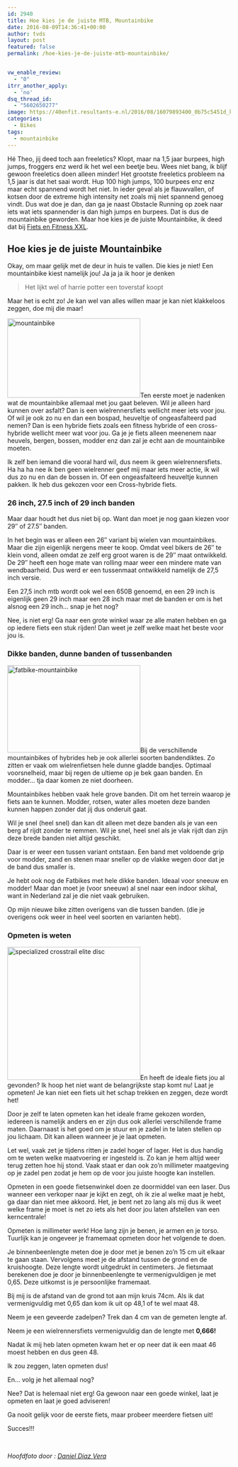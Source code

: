 ```yaml
---
id: 2940
title: Hoe kies je de juiste MTB, Mountainbike
date: 2016-08-09T14:36:41+00:00
author: tvds
layout: post
featured: false
permalink: /hoe-kies-je-de-juiste-mtb-mountainbike/


vw_enable_review:
  - "0"
itrr_another_apply:
  - 'no'
dsq_thread_id:
  - "5602650277"
image: https://40enfit.resultants-e.nl/2016/08/16079893400_0b75c5451d_k-e1470745991180.jpg
categories:
  - Bikes
tags:
  - mountainbike
---
```

Hé Theo, jij deed toch aan freeletics? Klopt, maar na 1,5 jaar burpees, high jumps, froggers enz werd ik het wel een beetje beu. Wees niet bang, ik blijf gewoon freeletics doen alleen minder! Het grootste freeletics probleem na 1,5 jaar is dat het saai wordt. Hup 100 high jumps, 100 burpees enz enz maar echt spannend wordt het niet. In ieder geval als je flauwvallen, of kotsen door de extreme high intensity net zoals mij niet spannend genoeg vindt. Dus wat doe je dan, dan ga je naast Obstacle Running op zoek naar iets wat iets spannender is dan high jumps en burpees. Dat is dus de mountainbike geworden. Maar hoe kies je de juiste Mountainbike, ik deed dat bij [Fiets en Fitness XXL](https://vandersluijs.nl/blog/2016/08/fiets-en-fitness-xxl-website.html).

<!--more-->

## Hoe kies je de juiste Mountainbike

Okay, om maar gelijk met de deur in huis te vallen. Die kies je niet! Een mountainbike kiest namelijk jou! Ja ja ja ik hoor je denken

> Het lijkt wel of harrie potter een toverstaf koopt

Maar het is echt zo! Je kan wel van alles willen maar je kan niet klakkeloos zeggen, doe mij die maar!

<img class="alignleft size-medium wp-image-3015" src="https://40enfit.resultants-e.nl/2016/08/attention-300x179.jpg" alt="mountainbike" width="300" height="179" srcset="https://40enfit.resultants-e.nl/2016/08/attention-300x179.jpg 300w, https://40enfit.resultants-e.nl/2016/08/attention-1024x611.jpg 1024w, https://40enfit.resultants-e.nl/2016/08/attention.jpg 1200w" sizes="(max-width: 300px) 100vw, 300px" />Ten eerste moet je nadenken wat de mountainbike allemaal met jou gaat beleven. Wil je alleen hard kunnen over asfalt? Dan is een wielrennersfiets wellicht meer iets voor jou. Of wil je ook zo nu en dan een bospad, heuveltje of ongeasfalteerd pad nemen? Dan is een hybride fiets zoals een fitness hybride of een cross-hybride wellicht meer wat voor jou. Ga je je fiets alleen meenenem naar heuvels, bergen, bossen, modder enz dan zal je echt aan de mountainbike moeten.

Ik zelf ben iemand die vooral hard wil, dus neem ik geen wielrennersfiets. Ha ha ha nee ik ben geen wielrenner geef mij maar iets meer actie, ik wil dus zo nu en dan de bossen in. Of een ongeasfalteerd heuveltje kunnen pakken. Ik heb dus gekozen voor een Cross-hybride fiets.

### 26 inch, 27.5 inch of 29 inch banden

Maar daar houdt het dus niet bij op. Want dan moet je nog gaan kiezen voor 29&#8243; of 27.5&#8243; banden.

In het begin was er alleen een 26&#8243; variant bij wielen van mountainbikes. Maar die zijn eigenlijk nergens meer te koop. Omdat veel bikers de 26&#8243; te klein vond, alleen omdat ze zelf erg groot waren is de 29&#8243; maat ontwikkeld. De 29&#8243; heeft een hoge mate van rolling maar weer een mindere mate van wendbaarheid. Dus werd er een tussenmaat ontwikkeld namelijk de 27,5 inch versie.

Een 27,5 inch mtb wordt ook wel een 650B genoemd, en een 29 inch is eigenlijk geen 29 inch maar een 28 inch maar met de banden er om is het alsnog een 29 inch&#8230; snap je het nog?

Nee, is niet erg! Ga naar een grote winkel waar ze alle maten hebben en ga op iedere fiets een stuk rijden! Dan weet je zelf welke maat het beste voor jou is.

### Dikke banden, dunne banden of tussenbanden

<img class="alignright size-medium wp-image-3017" src="https://40enfit.resultants-e.nl/2016/08/fatbike-mountainbike-300x197.jpg" alt="fatbike-mountainbike" width="300" height="197" srcset="https://40enfit.resultants-e.nl/2016/08/fatbike-mountainbike-300x197.jpg 300w, https://40enfit.resultants-e.nl/2016/08/fatbike-mountainbike.jpg 629w" sizes="(max-width: 300px) 100vw, 300px" />Bij de verschillende mountainbikes of hybrides heb je ook allerlei soorten bandendiktes. Zo zitten er vaak om wielrenfietsen hele dunne gladde bandjes. Optimaal voorsnelheid, maar bij regen de ultieme op je bek gaan banden. En modder&#8230; tja daar komen ze niet doorheen.

Mountainbikes hebben vaak hele grove banden. Dit om het terrein waarop je fiets aan te kunnen. Modder, rotsen, water alles moeten deze banden kunnen happen zonder dat jij dus onderuit gaat.

Wil je snel (heel snel) dan kan dit alleen met deze banden als je van een berg af rijdt zonder te remmen. Wil je snel, heel snel als je vlak rijdt dan zijn deze brede banden niet altijd geschikt.

Daar is er weer een tussen variant ontstaan. Een band met voldoende grip voor modder, zand en stenen maar sneller op de vlakke wegen door dat je de band dus smaller is.

Je hebt ook nog de Fatbikes met hele dikke banden. Ideaal voor sneeuw en modder! Maar dan moet je (voor sneeuw) al snel naar een indoor skihal, want in Nederland zal je die niet vaak gebruiken.

Op mijn nieuwe bike zitten overigens van die tussen banden. (die je overigens ook weer in heel veel soorten en varianten hebt).

### Opmeten is weten

<img class="alignleft size-medium wp-image-3018" src="https://40enfit.resultants-e.nl/2016/08/specialized-crosstrail-elite-disc-300x300.jpg" alt="specialized crosstrail elite disc" width="300" height="300" srcset="https://40enfit.resultants-e.nl/2016/08/specialized-crosstrail-elite-disc-300x300.jpg 300w, https://40enfit.resultants-e.nl/2016/08/specialized-crosstrail-elite-disc-150x150.jpg 150w, https://40enfit.resultants-e.nl/2016/08/specialized-crosstrail-elite-disc-1024x1024.jpg 1024w, https://40enfit.resultants-e.nl/2016/08/specialized-crosstrail-elite-disc-80x80.jpg 80w, https://40enfit.resultants-e.nl/2016/08/specialized-crosstrail-elite-disc-360x360.jpg 360w, https://40enfit.resultants-e.nl/2016/08/specialized-crosstrail-elite-disc-750x750.jpg 750w, https://40enfit.resultants-e.nl/2016/08/specialized-crosstrail-elite-disc.jpg 1100w" sizes="(max-width: 300px) 100vw, 300px" />En heeft de ideale fiets jou al gevonden? Ik hoop het niet want de belangrijkste stap komt nu! Laat je opmeten! Je kan niet een fiets uit het schap trekken en zeggen, deze wordt het!

Door je zelf te laten opmeten kan het ideale frame gekozen worden, iedereen is namelijk anders en er zijn dus ook allerlei verschillende frame maten. Daarnaast is het goed om je stuur en je zadel in te laten stellen op jou lichaam. Dit kan alleen wanneer je je laat opmeten.

Let wel, vaak zet je tijdens ritten je zadel hoger of lager. Het is dus handig om te weten welke maatvoering er ingesteld is. Zo kan je hem altijd weer terug zetten hoe hij stond. Vaak staat er dan ook zo&#8217;n millimeter maatgeving op je zadel pen zodat je hem op de voor jou juiste hoogte kan instellen.

Opmeten in een goede fietsenwinkel doen ze doormiddel van een laser. Dus wanneer een verkoper naar je kijkt en zegt, oh ik zie al welke maat je hebt, ga daar dan niet mee akkoord. Het, je bent net zo lang als mij dus ik weet welke frame je moet is net zo iets als het door jou laten afstellen van een kerncentrale!

Opmeten is millimeter werk! Hoe lang zijn je benen, je armen en je torso. Tuurlijk kan je ongeveer je framemaat opmeten door het volgende te doen.

Je binnenbeenlengte meten doe je door met je benen zo’n 15 cm uit elkaar te gaan staan. Vervolgens meet je de afstand tussen de grond en de kruishoogte. Deze lengte wordt uitgedrukt in centimeters. Je fietsmaat berekenen doe je door je binnenbeenlengte te vermenigvuldigen je met 0,65. Deze uitkomst is je persoonlijke framemaat.

Bij mij is de afstand van de grond tot aan mijn kruis 74cm. Als ik dat vermenigvuldig met 0,65 dan kom ik uit op 48,1 of te wel maat 48.

Neem je een geveerde zadelpen? Trek dan 4 cm van de gemeten lengte af.

Neem je een wielrennersfiets vermenigvuldig dan de lengte met **0,666!**

Nadat ik mij heb laten opmeten kwam het er op neer dat ik een maat 46 moest hebben en dus geen 48.

Ik zou zeggen, laten opmeten dus!

En&#8230; volg je het allemaal nog?

Nee? Dat is helemaal niet erg! Ga gewoon naar een goede winkel, laat je opmeten en laat je goed adviseren!

Ga nooit gelijk voor de eerste fiets, maar probeer meerdere fietsen uit!

Succes!!!

&nbsp;

_Hoofdfoto door : <a class="owner-name truncate" title="Go to Daniel Diaz Vera's photostream" href="https://www.flickr.com/photos/danieldiazvera/" data-track="attributionNameClick" data-rapid_p="81">Daniel Diaz Vera</a>_